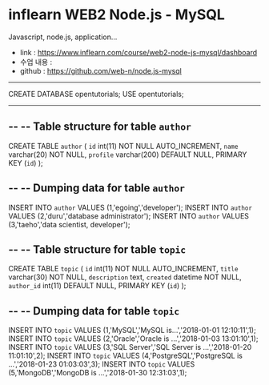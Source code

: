# inflearn WEB2 Node.js - MySQL

Javascript, node.js, application...

- link : https://www.inflearn.com/course/web2-node-js-mysql/dashboard 
- 수업 내용 : 
- github : https://github.com/web-n/node.js-mysql 

---

CREATE DATABASE opentutorials;
USE opentutorials;

---

--
-- Table structure for table `author`
--
  
  
CREATE TABLE `author` (
  `id` int(11) NOT NULL AUTO_INCREMENT,
  `name` varchar(20) NOT NULL,
  `profile` varchar(200) DEFAULT NULL,
  PRIMARY KEY (`id`)
);
  
--
-- Dumping data for table `author`
--
  
INSERT INTO `author` VALUES (1,'egoing','developer');
INSERT INTO `author` VALUES (2,'duru','database administrator');
INSERT INTO `author` VALUES (3,'taeho','data scientist, developer');
  
--
-- Table structure for table `topic`
--
  
CREATE TABLE `topic` (
  `id` int(11) NOT NULL AUTO_INCREMENT,
  `title` varchar(30) NOT NULL,
  `description` text,
  `created` datetime NOT NULL,
  `author_id` int(11) DEFAULT NULL,
  PRIMARY KEY (`id`)
);
  
--
-- Dumping data for table `topic`
--
  
INSERT INTO `topic` VALUES (1,'MySQL','MySQL is...','2018-01-01 12:10:11',1);
INSERT INTO `topic` VALUES (2,'Oracle','Oracle is ...','2018-01-03 13:01:10',1);
INSERT INTO `topic` VALUES (3,'SQL Server','SQL Server is ...','2018-01-20 11:01:10',2);
INSERT INTO `topic` VALUES (4,'PostgreSQL','PostgreSQL is ...','2018-01-23 01:03:03',3);
INSERT INTO `topic` VALUES (5,'MongoDB','MongoDB is ...','2018-01-30 12:31:03',1);